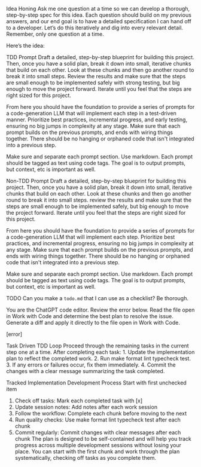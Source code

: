 Idea Honing
Ask me one question at a time so we can develop a thorough, step-by-step spec for this idea. Each question should build on my previous answers, and our end goal is to have a detailed specification I can hand off to a developer. Let’s do this iteratively and dig into every relevant detail. Remember, only one question at a time.

Here’s the idea:

<IDEA>


TDD Prompt
Draft a detailed, step-by-step blueprint for building this project. Then, once you have a solid plan, break it down into small, iterative chunks that build on each other. Look at these chunks and then go another round to break it into small steps. Review the results and make sure that the steps are small enough to be implemented safely with strong testing, but big enough to move the project forward. Iterate until you feel that the steps are right sized for this project.

From here you should have the foundation to provide a series of prompts for a code-generation LLM that will implement each step in a test-driven manner. Prioritize best practices, incremental progress, and early testing, ensuring no big jumps in complexity at any stage. Make sure that each prompt builds on the previous prompts, and ends with wiring things together. There should be no hanging or orphaned code that isn't integrated into a previous step.

Make sure and separate each prompt section. Use markdown. Each prompt should be tagged as text using code tags. The goal is to output prompts, but context, etc is important as well.

<SPEC>


Non-TDD Prompt
Draft a detailed, step-by-step blueprint for building this project. Then, once you have a solid plan, break it down into small, iterative chunks that build on each other. Look at these chunks and then go another round to break it into small steps. review the results and make sure that the steps are small enough to be implemented safely, but big enough to move the project forward. Iterate until you feel that the steps are right sized for this project.

From here you should have the foundation to provide a series of prompts for a code-generation LLM that will implement each step. Prioritize best practices, and incremental progress, ensuring no big jumps in complexity at any stage. Make sure that each prompt builds on the previous prompts, and ends with wiring things together. There should be no hanging or orphaned code that isn't integrated into a previous step.

Make sure and separate each prompt section. Use markdown. Each prompt should be tagged as text using code tags. The goal is to output prompts, but context, etc is important as well.

<SPEC>

TODO
Can you make a `todo.md` that I can use as a checklist? Be thorough.

You are the ChatGPT code editor. Review the error below. Read the file open in Work with Code and determine the best plan to resolve the issue. Generate a diff and apply it directly to the file open in Work with Code.

[error]

Task Driven TDD Loop
Proceed through the remaining tasks in the current step one at a time. After completing each task:
	1.	Update the implementation plan to reflect the completed work.
	2.	Run make format lint typecheck test.
	3.	If any errors or failures occur, fix them immediately.
	4.	Commit the changes with a clear message summarizing the task completed.


Tracked Implementation Development Process
Start with first unchecked item
1. Check off tasks: Mark each completed task with [x]
2. Update session notes: Add notes after each work session
3. Follow the workflow: Complete each chunk before moving to the next
4. Run quality checks: Use make format lint typecheck test after each chunk
5. Commit regularly: Commit changes with clear messages after each chunk
The plan is designed to be self-contained and will help you track progress across multiple development sessions without losing your place. You can start with the first chunk and work through the plan systematically, checking off tasks as you complete them.